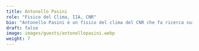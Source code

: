 ```yaml
---
title: Antonello Pasini
role: "Fisico del Clima, IIA, CNR"
bio: "Antonello Pasini è un fisico del clima del CNR che fa ricerca sui modelli climatici, con sviluppo e utilizzo di tecniche di intelligenza artificiale. E' anche un attivo divulgatore: il suo ultimo libro è 'La sfida climatica. Dalla scienza alla politica: ragioni per il cambiamento', 2025, Codice edizioni."
draft: false
image: images/guests/antonellopasini.webp
weight: 7
---
```

